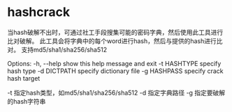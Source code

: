 # hashcrack

当hash破解不出时，可通过社工手段搜集可能的密码字典，然后使用此工具进行比对破解。
此工具会将字典中的每个word进行hash，然后与提供的hash进行比对。
支持md5/sha1/sha256/sha512

Options:
  -h, --help   show this help message and exit
  -t HASHTYPE  specify hash type
  -d DICTPATH  specify dictionary file
  -g HASHPASS  specify crack hash target

-t  指定hash类型，如md5/sha1/sha256/sha512
-d  指定字典路径
-g  指定要破解的hash字符串
